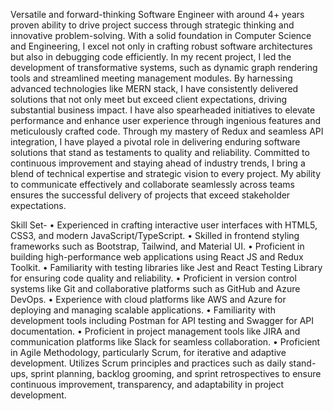 Versatile and forward-thinking Software Engineer with around 4+ years proven
ability to drive project success through strategic thinking and innovative
problem-solving. With a solid foundation in Computer Science and Engineering,
I excel not only in crafting robust software architectures but also in debugging
code efficiently.
In my recent project, I led the development of transformative systems, such as
dynamic graph rendering tools and streamlined meeting management modules.
By harnessing advanced technologies like MERN stack, I have
consistently delivered solutions that not only meet but exceed client
expectations, driving substantial business impact.
I have also spearheaded initiatives to elevate performance and enhance user
experience through ingenious features and meticulously crafted code. Through
my mastery of Redux and seamless API integration, I have played a pivotal role
in delivering enduring software solutions that stand as testaments to quality and
reliability.
Committed to continuous improvement and staying ahead of industry trends, I
bring a blend of technical expertise and strategic vision to every project. My
ability to communicate effectively and collaborate seamlessly across teams
ensures the successful delivery of projects that exceed stakeholder
expectations.

Skill Set-
• Experienced in crafting interactive user interfaces with HTML5, CSS3, and
modern JavaScript/TypeScript.
• Skilled in frontend styling frameworks such as Bootstrap, Tailwind, and
Material UI.
• Proficient in building high-performance web applications using React JS and
Redux Toolkit.
• Familiarity with testing libraries like Jest and React Testing Library for
ensuring code quality and reliability.
• Proficient in version control systems like Git and collaborative platforms
such as GitHub and Azure DevOps.
• Experience with cloud platforms like AWS and Azure for deploying and
managing scalable applications.
• Familiarity with development tools including Postman for API testing and
Swagger for API documentation.
• Proficient in project management tools like JIRA and communication
platforms like Slack for seamless collaboration.
• Proficient in Agile Methodology, particularly Scrum, for iterative and
adaptive development. Utilizes Scrum principles and practices such as daily
stand-ups, sprint planning, backlog grooming, and sprint retrospectives to
ensure continuous improvement, transparency, and adaptability in project
development.
